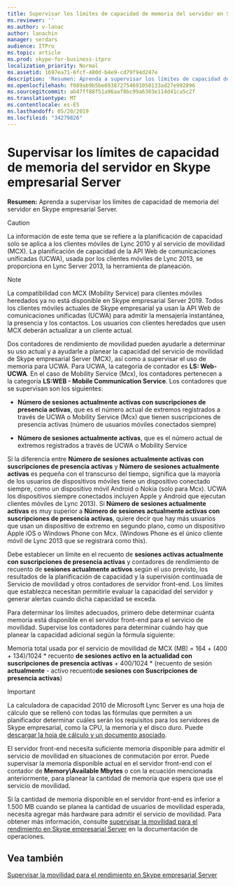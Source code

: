 ```yaml
---
title: Supervisar los límites de capacidad de memoria del servidor en Skype empresarial Server
ms.reviewer: ''
ms.author: v-lanac
author: lanachin
manager: serdars
audience: ITPro
ms.topic: article
ms.prod: skype-for-business-itpro
localization_priority: Normal
ms.assetid: 1697ea71-6fcf-480d-b4e9-cd79f94d247e
description: 'Resumen: Aprenda a supervisar los límites de capacidad de memoria del servidor en Skype empresarial Server.'
ms.openlocfilehash: f089ab9b5be693872754691050133ad27e992896
ms.sourcegitcommit: ab47ff88f51a96aaf8bc99a6303e114d41ca5c2f
ms.translationtype: MT
ms.contentlocale: es-ES
ms.lasthandoff: 05/20/2019
ms.locfileid: "34279826"
---
```

# <a name="monitor-for-server-memory-capacity-limits-in-skype-for-business-server"></a>Supervisar los límites de capacidad de memoria del servidor en Skype empresarial Server
 
**Resumen:** Aprenda a supervisar los límites de capacidad de memoria del servidor en Skype empresarial Server.
  
> [!CAUTION]
> La información de este tema que se refiere a la planificación de capacidad solo se aplica a los clientes móviles de Lync 2010 y al servicio de movilidad (MCX). La planificación de capacidad de la API Web de comunicaciones unificadas (UCWA), usada por los clientes móviles de Lync 2013, se proporciona en Lync Server 2013, la herramienta de planeación. 

> [!NOTE]
> La compatibilidad con MCX (Mobility Service) para clientes móviles heredados ya no está disponible en Skype empresarial Server 2019. Todos los clientes móviles actuales de Skype empresarial ya usan la API Web de comunicaciones unificadas (UCWA) para admitir la mensajería instantánea, la presencia y los contactos. Los usuarios con clientes heredados que usen MCX deberán actualizar a un cliente actual.
  
Dos contadores de rendimiento de movilidad pueden ayudarle a determinar su uso actual y a ayudarle a planear la capacidad del servicio de movilidad de Skype empresarial Server (MCX), así como a supervisar el uso de memoria para UCWA. Para UCWA, la categoría de contador es **LS: Web-UCWA**. En el caso de Mobility Service (Mcx), los contadores pertenecen a la categoría **LS:WEB - Mobile Communication Service**. Los contadores que se supervisan son los siguientes:
  
- **Número de sesiones actualmente activas con suscripciones de presencia activas**, que es el número actual de extremos registrados a través de UCWA o Mobility Service (Mcx) que tienen suscripciones de presencia activas (número de usuarios móviles conectados siempre)
    
- **Número de sesiones actualmente activas**, que es el número actual de extremos registrados a través de UCWA o Mobility Service
    
Si la diferencia entre **Número de sesiones actualmente activas con suscripciones de presencia activas** y **Número de sesiones actualmente activas** es pequeña con el transcurso del tiempo, significa que la mayoría de los usuarios de dispositivos móviles tiene un dispositivo conectado siempre, como un dispositivo móvil Android o Nokia (solo para Mcx). UCWA los dispositivos siempre conectados incluyen Apple y Android que ejecutan clientes móviles de Lync 2013). Si **Número de sesiones actualmente activas** es muy superior a **Número de sesiones actualmente activas con suscripciones de presencia activas**, quiere decir que hay más usuarios que usan un dispositivo de extremo en segundo plano, como un dispositivo Apple iOS o Windows Phone con Mcx. (Windows Phone es el único cliente móvil de Lync 2013 que se registrará como this).
  
Debe establecer un límite en el recuento de **sesiones activas actualmente con suscripciones de presencia activas** y contadores de rendimiento de recuento de **sesiones actualmente activos** según el uso previsto, los resultados de la planificación de capacidad y la supervisión continuada de Servicio de movilidad y otros contadores de servidor front-end. Los límites que establezca necesitan permitirle evaluar la capacidad del servidor y generar alertas cuando dicha capacidad se exceda.
  
Para determinar los límites adecuados, primero debe determinar cuánta memoria está disponible en el servidor front-end para el servicio de movilidad. Supervise los contadores para determinar cuándo hay que planear la capacidad adicional según la fórmula siguiente:
  
Memoria total usada por el servicio de movilidad de MCX (MB) = 164 + (400 + 134)/1024 * recuento **de sesiones activo en la actualidad con suscripciones de presencia activas** + 400/1024 * (recuento de sesión **actualmente** - activo recuento**de sesiones con Suscripciones de presencia activas**)
  
> [!IMPORTANT]
> La calculadora de capacidad 2010 de Microsoft Lync Server es una hoja de cálculo que se rellenó con todas las fórmulas que permiten a un planificador determinar cuáles serán los requisitos para los servidores de Skype empresarial, como la CPU, la memoria y el disco duro. Puede [descargar la hoja de cálculo y un documento asociado](https://go.microsoft.com/fwlink/p/?LinkID=212657). 
  
El servidor front-end necesita suficiente memoria disponible para admitir el servicio de movilidad en situaciones de conmutación por error. Puede supervisar la memoria disponible actual en el servidor front-end con el contador de **Memory\Available Mbytes** o con la ecuación mencionada anteriormente, para planear la cantidad de memoria que espera que use el servicio de movilidad.
  
Si la cantidad de memoria disponible en el servidor front-end es inferior a 1.500 MB cuando se planea la cantidad de usuarios de movilidad esperada, necesita agregar más hardware para admitir el servicio de movilidad. Para obtener más información, consulte [supervisar la movilidad para el rendimiento en Skype empresarial Server](monitor-mobility-performance.md) en la documentación de operaciones.
  
## <a name="see-also"></a>Vea también

[Supervisar la movilidad para el rendimiento en Skype empresarial Server](monitor-mobility-performance.md)
